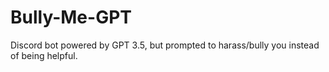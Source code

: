 # Bully-Me-GPT
Discord bot powered by GPT 3.5, but prompted to harass/bully you instead of being helpful. 

